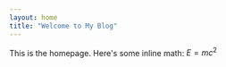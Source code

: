 ```yaml
---
layout: home
title: "Welcome to My Blog"
---
```


This is the homepage. Here's some inline math: $E=mc^2$
